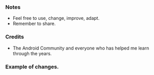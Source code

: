 ### Notes
  
- Feel free to use, change, improve, adapt.  
 - Remember to share.  
  

### Credits
- The Android Community and everyone who has helped me learn through the years.
### Example of changes.

